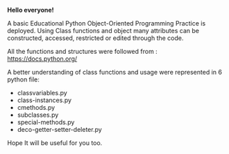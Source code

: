 **Hello everyone!**

A basic Educational Python Object-Oriented Programming Practice is deployed. Using Class functions and object many attributes
can be constructed, accessed, restricted or edited through the code.

All the functions and structures were followed from : https://docs.python.org/

A better understanding of class functions and usage were represented in 6 python file:

- classvariables.py
- class-instances.py
- cmethods.py
- subclasses.py
- special-methods.py
- deco-getter-setter-deleter.py

Hope It will be useful for you too.